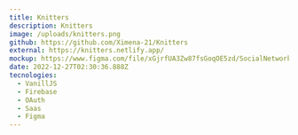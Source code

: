 ```yaml
---
title: Knitters
description: Knitters
image: /uploads/knitters.png
github: https://github.com/Ximena-21/Knitters
external: https://knitters.netlify.app/
mockup: https://www.figma.com/file/xGjrfUA3Zw87fsGoqOE5zd/SocialNetwork?t=hAVAQhyVZhkyIUc0-1
date: 2022-12-27T02:30:36.888Z
tecnologies:
  - VanillJS
  - Firebase
  - OAuth
  - Saas
  - Figma
---
```


